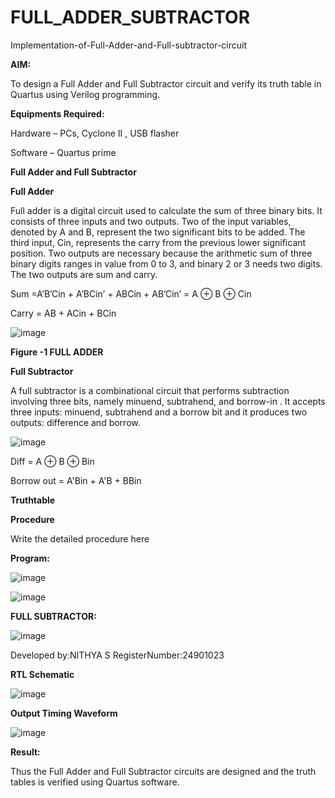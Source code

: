 # FULL_ADDER_SUBTRACTOR

Implementation-of-Full-Adder-and-Full-subtractor-circuit

**AIM:**

To design a Full Adder and Full Subtractor circuit and verify its truth table in Quartus using Verilog programming.

**Equipments Required:**

Hardware – PCs, Cyclone II , USB flasher

Software – Quartus prime

**Full Adder and Full Subtractor**

**Full Adder**

Full adder is a digital circuit used to calculate the sum of three binary bits. It consists of three inputs and two outputs. Two of the input variables, denoted by A and B, represent the two significant bits to be added. The third input, Cin, represents the carry from the previous lower significant position. Two outputs are necessary because the arithmetic sum of three binary digits ranges in value from 0 to 3, and binary 2 or 3 needs two digits. The two outputs are sum and carry.

Sum =A’B’Cin + A’BCin’ + ABCin + AB’Cin’ = A ⊕ B ⊕ Cin 

Carry = AB + ACin + BCin

![image](https://github.com/naavaneetha/FULL_ADDER_SUBTRACTOR/assets/154305477/0f30ba51-5ffb-4198-845f-18e054f675e7)

**Figure -1 FULL ADDER**

**Full Subtractor**

A full subtractor is a combinational circuit that performs subtraction involving three bits, namely minuend, subtrahend, and borrow-in . It accepts three inputs: minuend, subtrahend and a borrow bit and it produces two outputs: difference and borrow.

![image](https://github.com/naavaneetha/FULL_ADDER_SUBTRACTOR/assets/154305477/02b24f51-ab51-4304-9ad6-7b81ffc1ead5)

Diff = A ⊕ B ⊕ Bin 

Borrow out = A'Bin + A'B + BBin

**Truthtable**

**Procedure**

Write the detailed procedure here

**Program:**

![image](https://github.com/user-attachments/assets/5b03a4b3-c6d4-4631-bddb-0c384720cf2c)

![image](https://github.com/user-attachments/assets/184f9368-d530-49b4-ab6e-8c676d95b3e5)

**FULL SUBTRACTOR:**

![image](https://github.com/user-attachments/assets/f41aa6e5-5a23-4631-aade-b869dc2837ac)


Developed by:NITHYA S RegisterNumber:24901023

**RTL Schematic**

![image](https://github.com/user-attachments/assets/22945569-45ae-4e90-9df5-89ffef8435b5)


**Output Timing Waveform**

![image](https://github.com/user-attachments/assets/e0f87dad-d2e9-4894-9bb4-1db105666e67)


**Result:**

Thus the Full Adder and Full Subtractor circuits are designed and the truth tables is verified using Quartus software.



